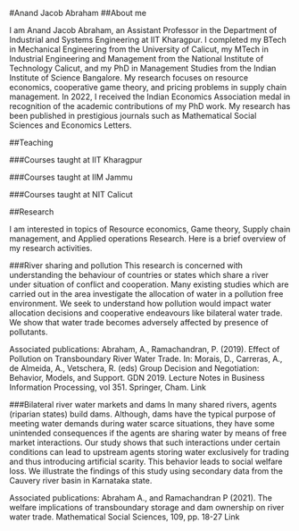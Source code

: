 #Anand Jacob Abraham
##About me

I am Anand Jacob Abraham, an Assistant Professor in the Department of Industrial and Systems Engineering at IIT Kharagpur. I completed my BTech in Mechanical Engineering from the University of Calicut, my MTech in Industrial Engineering and Management from the National Institute of Technology Calicut, and my PhD in Management Studies from the Indian Institute of Science Bangalore. My research focuses on resource economics, cooperative game theory, and pricing problems in supply chain management. In 2022, I received the Indian Economics Association medal in recognition of the academic contributions of my PhD work. My research has been published in prestigious journals such as Mathematical Social Sciences and Economics Letters.

##Teaching 

###Courses taught at IIT Kharagpur

###Courses taught at IIM Jammu

###Courses taught at NIT Calicut

##Research

I am interested in topics of Resource economics, Game theory, Supply chain management, and Applied operations Research. Here is a brief overview of my research activities.

###River sharing and pollution
This research is concerned with understanding the behaviour of countries or states which share a river under situation of conflict and cooperation. Many existing studies which are carried out in the area investigate the allocation of water in a pollution free environment. We seek to understand how pollution would impact water allocation decisions and cooperative endeavours like bilateral water trade. We show that water trade becomes adversely affected by presence of pollutants.

Associated publications:
Abraham, A., Ramachandran, P. (2019). Effect of Pollution on Transboundary River Water Trade. In: Morais, D., Carreras, A., de Almeida, A., Vetschera, R. (eds) Group Decision and Negotiation: Behavior, Models, and Support. GDN 2019. Lecture Notes in Business Information Processing, vol 351. Springer, Cham. Link

###Bilateral river water markets and dams
In many shared rivers, agents (riparian states) build dams. Although, dams have the typical purpose of meeting water demands during water scarce situations, they have some unintended consequences if the agents are sharing water by means of free market interactions. Our study shows that such interactions under certain conditions can lead to upstream agents storing water exclusively for trading and thus introducing artificial scarity. This behavior leads to social welfare loss. We illustrate the findings of this study using secondary data from the Cauvery river basin in Karnataka state.

Associated publications:
Abraham A., and Ramachandran P (2021).  The welfare implications of transboundary storage and dam ownership on river water trade. Mathematical Social Sciences, 109, pp. 18-27  Link
